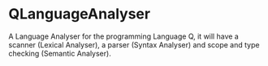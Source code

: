 QLanguageAnalyser
=================

A Language Analyser  for the programming Language Q, it will have a scanner (Lexical Analyser), a parser (Syntax Analyser) and scope and type checking (Semantic Analyser).
